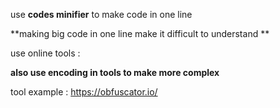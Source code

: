 use **codes minifier** to make code in one line

\*\*making big code in one line make it difficult to understand \*\*

use online tools :

**also use encoding in tools to make more complex**

tool example : https://obfuscator.io/